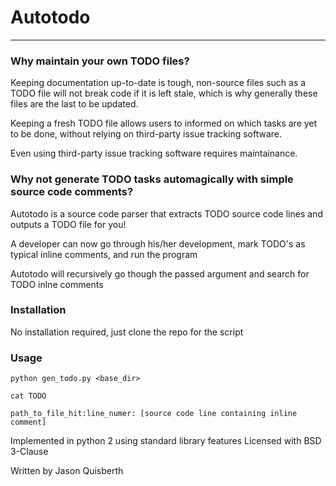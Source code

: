 # Autotodo
------

### Why maintain your own TODO files?
Keeping documentation up-to-date is tough, non-source files such as a TODO file will not break code if it is left stale, which is why generally these files are the last to be updated.

Keeping a fresh TODO file allows users to informed on which tasks are yet to be done, 
without relying on third-party issue tracking software.

Even using third-party issue tracking software requires maintainance.

### Why not generate TODO tasks automagically with simple source code comments?
Autotodo is a source code parser that extracts TODO source code lines and outputs
a TODO file for you!

A developer can now go through his/her development, mark TODO's as typical inline comments,
and run the program

Autotodo will recursively go though the passed argument and search for TODO inlne comments

### Installation
No installation required, just clone the repo for the script

### Usage
`python gen_todo.py <base_dir>`

`cat TODO`

`path_to_file_hit:line_numer: [source code line containing inline comment]`


Implemented in python 2 using standard library features
Licensed with BSD 3-Clause


Written by Jason Quisberth
